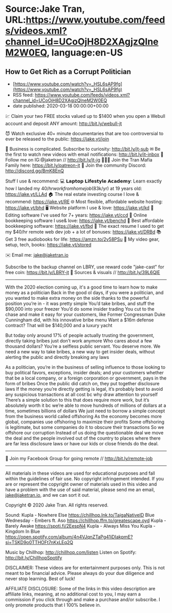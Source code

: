 # Source:Jake Tran, URL:https://www.youtube.com/feeds/videos.xml?channel_id=UCoOjH8D2XAgjzQlneM2W0EQ, language:en-US

## How to Get Rich as a Corrupt Politician
 - [https://www.youtube.com/watch?v=_HSL6sAP9fg](https://www.youtube.com/watch?v=_HSL6sAP9fg)
 - RSS feed: https://www.youtube.com/feeds/videos.xml?channel_id=UCoOjH8D2XAgjzQlneM2W0EQ
 - date published: 2020-03-18 00:00:00+00:00

💹 Claim your two FREE stocks valued up to $1400 when you open a Webull account and deposit ANY amount: http://bit.ly/webull-jt

😈 Watch exclusive 40+ minute documentaries that are too controversial to ever be released to the public: https://jake.yt/join

🎥 Business is complicated. Subscribe to curiosity: http://bit.ly/jt-sub
✉ Be the first to watch new videos with email notifications: http://bit.ly/jt-inbox
📸 Follow me on IG:@jaketran // http://bit.ly/jt-ig
👨👦👦 Join the Tran Mafia Family here: https://bit.ly/patreon-jt
💬 Join the community Discord: http://discord.gg/BmK8EnQ

Stuff I use & recommend:
💻 𝗟𝗮𝗽𝘁𝗼𝗽 𝗟𝗶𝗳𝗲𝘀𝘁𝘆𝗹𝗲 𝗔𝗰𝗮𝗱𝗲𝗺𝘆: Learn exactly how I landed my $40/hr work from home job ($83k/yr) at 19 years old: https://jake.yt/LLAd
🏠 The real estate investing course I love & recommend: https://jake.yt/RE
🌐 Most flexible, affordable website hosting: https://jake.yt/bhd
🖥️ Website platform I use & love: https://jake.yt/kd
💽 Editing software I've used for 7+ years: https://jake.yt/ccd
📒 Online bookkeeping software I use& love: https://jake.yt/benchd 
🧾 Best affordable bookkeeping software: https://jake.yt/fbd
📜 The exact resume I used to get my $40/hr remote web dev job + a lot of bonuses: https://jake.yt/DRBd
📚 Get 3 free audiobooks for life: https://amzn.to/2v58PSu
🎥 My video gear, setup, tech, books: https://jake.yt/stored

✉️ Email me: jake@jaketran.io

Subscribe to the backup channel on LBRY, use reward code "jake-cast" for free coin: https://bit.ly/LBRY-jt
📰 Sources & visuals // http://bit.ly/39L6QlE

-----------------------
With the 2020 election coming up, it's a good time to learn how to make money as a politician
Back in the good ol days, if you were a politician, and you wanted to make extra money on the side thanks to the powerful position you’re in - it was pretty simple
You’d take bribes, and stuff the $90,000 into your freezer
You’d do some insider trading
You cut to the chase and make it easy for your customers, like Former Congressman Duke Cunningham did, with his innovative bribe menu
Want a $16m defense contract? That will be $140,000 and a luxury yacht

But today only around 17% of people actually trusting the government, directly taking bribes just don’t work anymore
Who cares about a few thousand dollars? You’re a selfless public servant. You deserve more.
We need a new way to take bribes, a new way to get insider deals, without alerting the public and directly breaking any laws

As a politician, you’re in the business of selling influence to those looking to buy political favors, exceptions, insider deals; and your customers whether that be a local company, or a foreign corporation or government, pays in the form of bribes
Once the public did catch on, they put together disclosure laws 
If the money you’re directly getting is legal, it’s probably best to avoid any suspicious transactions at all cost bc why draw attention to yourself
There’s a simple solution to this that does require more work, but it’s absolutely worth it bc we’re able to move hundreds of millions of dollars at a time, sometimes billions of dollars
We just need to borrow a simple concept from the business world called offshoring
As the economy becomes more global, companies use offshoring to maximize their profits
Some offshoring is legitimate, but some companies do it to obscure their transactions
So we offshore our corruption
Instead of us doing the questionable deal we move the deal and the people involved out of the country to places where there are far less disclosure laws or have our kids or close friends do the deal.


-----------------------

🌅 Join my Facebook Group for going remote // http://bit.ly/remote-job

-----------------------

All materials in these videos are used for educational purposes and fall within the guidelines of fair use. No copyright infringement intended. If you are or represent the copyright owner of materials used in this video and have a problem with the use of said material, please send me an email, jake@jaketran.io, and we can sort it out.

Copyright © 2020 Jake Tran. All rights reserved.

Sound:
Kupla - Nowhere Else https://chillhop.lnk.to/TaigaNativeID 
Blue Wednesday - Embers ft. Aso https://chillhop.ffm.to/greatescape.oyd 
Kupla - Barely Awake https://spoti.fi/2EespN4 
Kupla - Always Miss You
Kupla -  Kingdom In Blue https://open.spotify.com/album/4n4VJqnZTaPg41iDIakpmE?si=TSKD9o0TTHOFt7nKxLEq2Q 

Music by Chillhop: http://chillhop.com/listen
Listen on Spotify: http://bit.ly/ChillhopSpotify

DISCLAIMER: These videos are for entertainment purposes only. This is not meant to be financial advice. Please always do your due diligence and never stop learning. Best of luck!

AFFILIATE DISCLOSURE: Some of the links in this video description are affiliate links, meaning, at no additional cost to you, I may earn a commission if you click through and make a purchase and/or subscribe. I only promote products that I 100% believe in.


